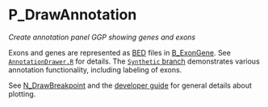 # P_DrawAnnotation
*Create annotation panel GGP showing genes and exons*

Exons and genes are represented as [BED](http://bedtools.readthedocs.io/en/latest/content/general-usage.html) files in
[B_ExonGene](../B_ExonGene/README.md).  See
[`AnnotationDrawer.R`](https://github.com/ding-lab/BreakPointSurveyor-Core/blob/master/src/plot/AnnotationDrawer.R)
for details.  The [`Synthetic` branch](https://github.com/ding-lab/BreakPointSurveyor/tree/Synthetic) demonstrates various
annotation functionality, including labeling of exons.

See [N_DrawBreakpoint](../N_DrawBreakpoint/README.md) and the [developer guide](../Development.md) for general details about plotting.

